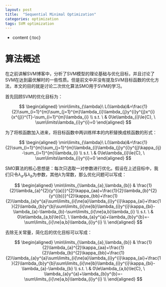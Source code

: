 ```yaml
---
layout: post
title:  "Sequential Minimal Optimization"
categories: optimization
tags: SVM optimization
---
```


* content
{:toc}

# 算法概述

在之前讲解SVM博客中，分析了SVM模型的理论基础与优化目标，并且讨论了SVM在达到最优解时的一些性质。但是前文中并没有提及SVM目标函数的优化方法，本文的目的就是讨论二次优化算法SMO用于SVM的学习。

首先回顾SVM的优化目标为：

$$
\begin{aligned}
\min\limits_{\lambda}\ L(\lambda)&=\frac{1}{2}\sum_{i=1}^{m}\sum_{j=1}^{m}\lambda_{i}\lambda_{j}y^{i}y^{j}x^{i}{x^{j}}^{T}-\sum_{i=1}^{m}\lambda_{i} \\
s.t. \ & 0\le\lambda_{i}\le{C}, \  \sum\limits\lambda_{i}y^{i}=0
\end{aligned}
$$

为了将核函数加入进来，将目标函数中两训练样本的内积替换成核函数的形式：

$$
\begin{aligned}
\min\limits_{\lambda}\ L(\lambda)&=\frac{1}{2}\sum_{i=1}^{m}\sum_{j=1}^{m}\lambda_{i}\lambda_{j}y^{i}y^{j}\kappa_{ij}-\sum_{i=1}^{m}\lambda_{i} \\
s.t. \ & 0\le\lambda_{i}\le{C}, \  \sum\limits\lambda_{i}y^{i}=0
\end{aligned}
$$

SMO算法的核心思想是：每次只选取一对参数进行优化。假设在上述目标中，我们只令$\lambda_{a}$与$\lambda_{b}$为参数，其他$\lambda$为常数，那么优化问题可以写成：

$$
\begin{aligned}
\min\limits_{\lambda_{a},\lambda_{b}} & \frac{1}{2}\lambda_{a}^{2}{y^{(a)}}^{2}\kappa_{aa}+\frac{1}{2}\lambda_{b}^{2}{y^{(b)}}^{2}\kappa_{bb}+\frac{1}{2}\lambda_{a}y^{a}\sum\limits_{i{\ne}a}\lambda_{i}y^{i}\kappa_{ai}+\frac{1}{2}\lambda_{b}y^{b}\sum\limits_{i{\ne}b}\lambda_{i}y^{i}\kappa_{bi}-\lambda_{a}-\lambda_{b}-\sum\limits_{i{\ne}a,b}\lambda_{i} \\
s.t. \ & 0\le\lambda_{a,b}\le{C}, \  \lambda_{a}y^{a}+\lambda_{b}y^{b}=-\sum\limits_{i{\ne}a,b}\lambda_{i}y^{i} \\
\end{aligned}
$$

去除无关常量，简化后的优化目标可以写成：

$$
\begin{aligned}
\min\limits_{\lambda_{a},\lambda_{b}} & \frac{1}{2}\lambda_{a}^{2}\kappa_{aa}+\frac{1}{2}\lambda_{b}^{2}\kappa_{bb}+\frac{1}{2}\lambda_{a}y^{a}\sum\limits_{i{\ne}a}\lambda_{i}y^{i}\kappa_{ai}+\frac{1}{2}\lambda_{b}y^{b}\sum\limits_{i{\ne}b}\lambda_{i}y^{i}\kappa_{bi}-\lambda_{a}-\lambda_{b} \\
s.t. \ & 0\le\lambda_{a,b}\le{C}, \  \lambda_{a}y^{a}+\lambda_{b}y^{b}=-\sum\limits_{i{\ne}a,b}\lambda_{i}y^{i} \\
\end{aligned}
$$